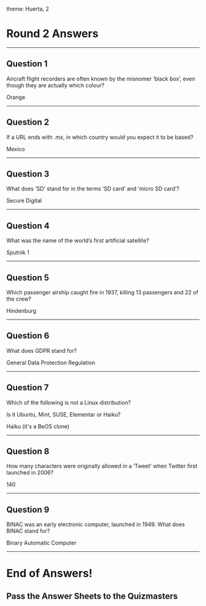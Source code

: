 theme: Huerta, 2

# Round 2 Answers

---

## Question 1
Aircraft flight recorders are often known by the misnomer ‘black box’, even though they are actually which colour?

Orange

---


## Question 2
If a URL ends with .mx, in which country would you expect it to be based?

Mexico

---


## Question 3
What does ‘SD’ stand for in the terms ‘SD card’ and ‘micro SD card’?

Secure Digital

---


## Question 4
What was the name of the world’s first artificial satellite?

Sputnik 1

---


## Question 5
Which passenger airship caught fire in 1937, killing 13 passengers and 22 of the crew?

Hindenburg

---


## Question 6
What does GDPR stand for?

General Data Protection Regulation

---


## Question 7
Which of the following is not a Linux distribution?

Is it Ubuntu, Mint, SUSE, Elementar or Haiku?


Haiku (it's a BeOS clone)

---


## Question 8
How many characters were originally allowed in a ‘Tweet’ when Twitter first launched in 2006?

140

---


## Question 9
BINAC was an early electronic computer, launched in 1949. What does BINAC stand for?

Binary Automatic Computer

---


# End of Answers!

## Pass the Answer Sheets to the Quizmasters
